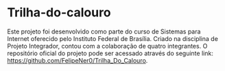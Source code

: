 # Trilha-do-calouro
Este projeto foi desenvolvido como parte do curso de Sistemas para Internet oferecido pelo Instituto Federal de Brasília. Criado na disciplina de Projeto Integrador, contou com a colaboração de quatro integrantes. O repositório oficial do projeto pode ser acessado através do seguinte link: https://github.com/FelipeNer0/Trilha_Do_Calouro.
